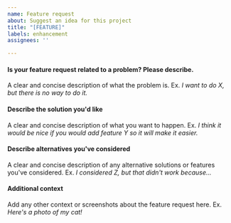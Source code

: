 ```yaml
---
name: Feature request
about: Suggest an idea for this project
title: "[FEATURE]"
labels: enhancement
assignees: ''

---
```


#### Is your feature request related to a problem? Please describe.
A clear and concise description of what the problem is.
Ex. *I want to do X, but there is no way to do it.*

#### Describe the solution you'd like
A clear and concise description of what you want to happen.
Ex. *I think it would be nice if you would add feature Y so it will make it easier.*

#### Describe alternatives you've considered
A clear and concise description of any alternative solutions or features you've considered.
Ex. *I considered Z, but that didn't work because...*

#### Additional context
Add any other context or screenshots about the feature request here.
Ex. *Here's a photo of my cat!*
